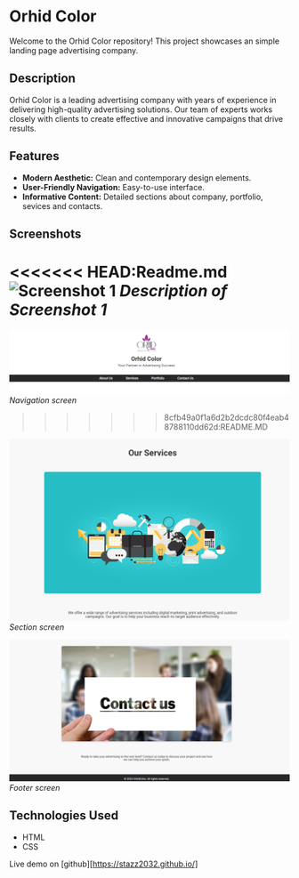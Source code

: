 

# Orhid Color

Welcome to the Orhid Color repository! This project showcases an simple landing page advertising company.

## Description

Orhid Color is a leading advertising company with years of experience in delivering high-quality advertising solutions. Our team of experts works closely with clients to create effective and innovative campaigns that drive results.

## Features
- **Modern Aesthetic:** Clean and contemporary design elements.
- **User-Friendly Navigation:** Easy-to-use interface.
- **Informative Content:** Detailed sections about company, portfolio, sevices and contacts. 

## Screenshots

<<<<<<< HEAD:Readme.md
![Screenshot 1](screenshots/1.png)
*Description of Screenshot 1*
=======
![Screenshot 1](screeshots/1.png)
*Navigation screen*
>>>>>>> 8cfb49a0f1a6d2b2dcdc80f4eab48788110dd62d:README.MD

![Screenshot 2](screeshots/2.png)
*Section screen*

![Screenshot 3](screeshots/3.png)
*Footer screen*

## Technologies Used

- HTML
- CSS

Live demo on [github][https://stazz2032.github.io/]
